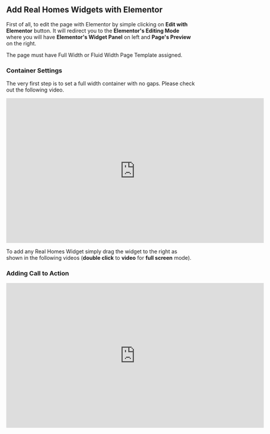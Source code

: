 ## Add Real Homes Widgets with Elementor

First of all, to edit the page with Elementor by simple clicking on **Edit with Elementor** button. It will redirect you to the **Elementor's Editing Mode** where you will have **Elementor's Widget Panel** on left and **Page's Preview** on the right.

The page must have Full Width or Fluid Width Page Template assigned.

### **Container Settings**

The very first step is to set a full width container with no gaps. Please check out the following video.

<iframe width="688" height="387" src="https://www.youtube.com/embed/BWpxOLYdGJU" frameborder="0" allow="accelerometer; autoplay; encrypted-media; gyroscope; picture-in-picture" allowfullscreen></iframe>

To add any Real Homes Widget simply drag the widget to the right as shown in the following videos (**double click** to **video** for **full screen** mode).

### **Adding Call to Action**

<iframe width="688" height="387" src="https://www.youtube.com/embed/nSxo7p-K3Tw" frameborder="0" allow="accelerometer; autoplay; encrypted-media; gyroscope; picture-in-picture" allowfullscreen></iframe>
